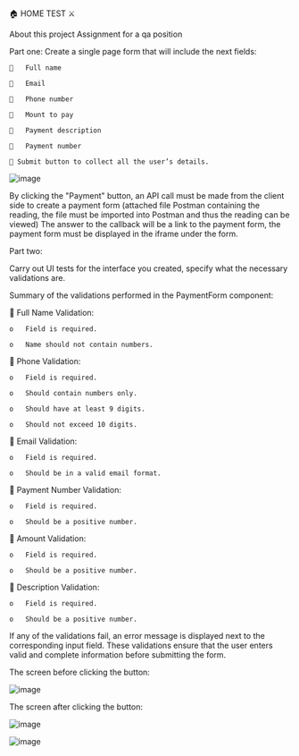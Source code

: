 🏠 HOME TEST ⚔


About this project
Assignment for a qa position 



Part one:
Create a single page form that will include the next fields:

    	Full name 

    	Email

    	Phone number

    	Mount to pay

    	Payment description

    	Payment number

     Submit button to collect all the user’s details.

![image](https://github.com/OsnatKulyokOfficial/ValidationProject/assets/129261751/2680f693-592f-4619-9501-da875635f564)
 
 

By clicking the "Payment" button, an API call must be made from the client side to create a payment form (attached file Postman containing the reading, the file must be imported into Postman and thus the reading can be viewed)
The answer to the callback will be a link to the payment form, the payment form must be displayed in the iframe under the form. 




Part two: 

Carry out UI tests for the interface you created, specify what the necessary validations are.





Summary of the validations performed in the PaymentForm component:

	Full Name Validation:

    o	Field is required.

    o	Name should not contain numbers.


	Phone Validation:

    o	Field is required.

    o	Should contain numbers only.

    o	Should have at least 9 digits.

    o	Should not exceed 10 digits.


	Email Validation:

    o	Field is required.
    
    o	Should be in a valid email format.


	Payment Number Validation:

    o	Field is required.

    o	Should be a positive number.



	Amount Validation:

    o	Field is required.

    o	Should be a positive number.



	Description Validation:

    o	Field is required.
    
    o	Should be a positive number.



If any of the validations fail, an error message is displayed next to the corresponding input field.
These validations ensure that the user enters valid and complete information before submitting the form.










The screen before clicking the button:

 ![image](https://github.com/OsnatKulyokOfficial/ValidationProject/assets/129261751/808292bf-e97f-4296-9563-0fe0c327e044)







The screen after clicking the button:


 ![image](https://github.com/OsnatKulyokOfficial/ValidationProject/assets/129261751/808292bf-e97f-4296-9563-0fe0c327e044)
 
 ![image](https://github.com/OsnatKulyokOfficial/ValidationProject/assets/129261751/72b7c2c0-b1e4-4fcf-80fb-317e37c51148)

 

